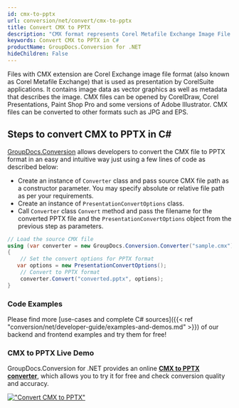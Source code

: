 ```yaml
---
id: cmx-to-pptx
url: conversion/net/convert/cmx-to-pptx
title: Convert CMX to PPTX
description: "CMX format represents Corel Metafile Exchange Image File with .cmx extension. Learn how to convert CMX to PPTX file programmatically in C# language using GroupDocs.Conversion for .NET library."
keywords: Convert CMX to PPTX in C#
productName: GroupDocs.Conversion for .NET
hideChildren: False
---
```


Files with CMX extension are Corel Exchange image file format (also known as Corel Metafile Exchange) that is used as presentation by CorelSuite applications. It contains image data as vector graphics as well as metadata that describes the image. CMX files can be opened by CorelDraw, Corel Presentations, Paint Shop Pro and some versions of Adobe Illustrator. CMX files can be converted to other formats such as JPG and EPS.

## Steps to convert CMX to PPTX in C#

[GroupDocs.Conversion](https://products.groupdocs.com/conversion/net) allows developers to convert the CMX file to PPTX format in an easy and intuitive way just using a few lines of code as described below:

* Create an instance of `Converter` class and pass source CMX file path as a constructor parameter. You may specify absolute or relative file path as per your requirements. 
* Create an instance of `PresentationConvertOptions` class.
* Call `Converter` class `Convert` method and pass the filename for the converted PPTX file and the `PresentationConvertOptions` object from the previous step as parameters.

```csharp
// Load the source CMX file
using (var converter = new GroupDocs.Conversion.Converter("sample.cmx"))
{
    // Set the convert options for PPTX format
   var options = new PresentationConvertOptions();
    // Convert to PPTX format
    converter.Convert("converted.pptx", options);
}
```

### Code Examples

Please find more [use-cases and complete C# sources]({{< ref "conversion/net/developer-guide/examples-and-demos.md" >}}) of our backend and frontend examples and try them for free!

### CMX to PPTX Live Demo

GroupDocs.Conversion for .NET provides an online [**CMX to PPTX converter**](https://products.groupdocs.app/conversion/cmx-to-pptx), which allows you to try it for free and check conversion quality and accuracy.

[!["Convert CMX to PPTX"](conversion/net/images/convert-to-pptx/convert-cmx-to-pptx.png)](https://products.groupdocs.app/conversion/cmx-to-pptx)